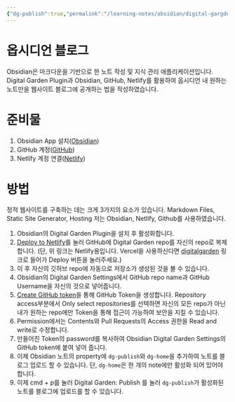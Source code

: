 ```yaml
---
{"dg-publish":true,"permalink":"/learning-notes/obsidian/digital-gargden/","created":"2024-11-09T13:26:20.867+09:00","updated":"2024-11-09T18:31:03.284+09:00"}
---
```


# 옵시디언 블로그
Obsidian은 마크다운을 기반으로 한 노트 작성 및 지식 관리 애플리케이션입니다. Digital Garden Plugin과 Obsidian, GitHub, Netlify를 활용하여 옵시디언 내 원하는 노트만을 웹사이트 블로그에 공개하는 법을 작성하였습니다. 
# 준비물
1. Obsidian App 설치([Obsidian](https://obsidian.md/))
2. GitHub 계정([GitHub](https://github.com/))
3. Netlify 계정 연결([Netlify](https://www.netlify.com/))
# 방법
정적 웹사이트를 구축하는 데는 크게 3가지의 요소가 있습니다.
Markdown Files, Static Site Generator, Hosting
저는 Obsidian, Netlify, Github를 사용하였습니다.
1. Obsidian의 Digital Garden Plugin을 설치 후 활성화합니다.
2. [Deploy to Netlify](https://app.netlify.com/start/deploy?repository=https://github.com/oleeskild/digitalgarden)를 눌러 GitHub에 Digital Garden repo를 자신의 repo로 복제합니다. 
   (단, 위 링크는 Netlify용입니다. Vercel을 사용하신다면 [digitalgarden](https://github.com/oleeskild/digitalgarden) 링크로 들어가 Deploy 버튼을 눌러주세요.)
3. 이 후 자신의 깃허브 repo에 자동으로 저장소가 생성된 것을 볼 수 있습니다.
4. Obsidian의 Digital Garden Settings에서 GitHub repo name과 GitHub Username을 자신의 것으로 넣어줍니다.
5. [Create GitHub token](https://github.com/settings/tokens/new?scopes=repo)을 통해 GitHub Token을 생성합니다. Repository access부분에서 Only select repositories를 선택하면 자신의 모든 repo가 아닌 내가 원하는 repo에만 Token을 통해 접근이 가능하여 보안을 지킬 수 있습니다.
6. Permission에서는 Contents와 Pull Requests의 Access 권한을 Read and write로 수정합니다.
7. 만들어진 Token의 password를 복사하여 Obsidian Digital Garden Settings의 GitHub token에 붙여 넣어 줍니다. 
8. 이제 Obsidian 노트의 property에 `dg-publish`와 `dg-home`을 추가하여 노트를 블로그 업로드 할 수 있습니다. 단, `dg-home`은 한 개의 note에만 활성화 되어 있어야 합니다.
9. 이제 cmd + p를 눌러 Digital Garden: Publish 를 눌러 `dg-publish`가 활성화된 노트를 블로그에 업로드를 할 수 있습니다.
